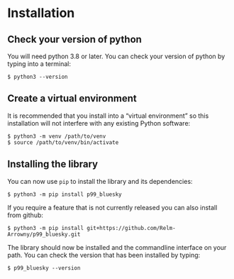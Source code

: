# Installation

## Check your version of python

You will need python 3.8 or later. You can check your version of python by
typing into a terminal:

```
$ python3 --version
```

## Create a virtual environment

It is recommended that you install into a “virtual environment” so this
installation will not interfere with any existing Python software:

```
$ python3 -m venv /path/to/venv
$ source /path/to/venv/bin/activate
```

## Installing the library

You can now use `pip` to install the library and its dependencies:

```
$ python3 -m pip install p99_bluesky
```

If you require a feature that is not currently released you can also install
from github:

```
$ python3 -m pip install git+https://github.com/Relm-Arrowny/p99_bluesky.git
```

The library should now be installed and the commandline interface on your path.
You can check the version that has been installed by typing:

```
$ p99_bluesky --version
```
